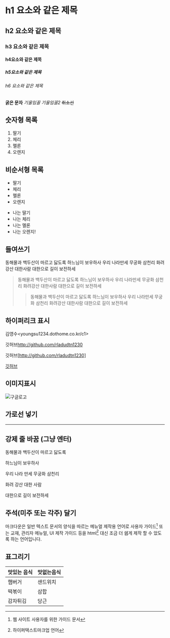 # h1 요소와 같은 제목
## h2 요소와 같은 제목
### h3 요소와 같은 제목
####  h4요소와 같은 제목
##### h5요소와 같은 제목
###### h6 요소와 같은 제목
**굵은 문자**
_기울임꼴_
*기울임꼴2*
~~취소선~~
## 숫자형 목록
1. 딸기
2. 체리
3. 멜론
4. 오렌지

## 비순서형 목록
* 딸기
* 체리
* 멜론
* 오렌지
  
- 나는 딸기
- 나는 체리
- 나는 멜론
- 나는 오렌지!

## 들여쓰기
동해물과 백두산이 마르고 닳도록 하느님이 보우하사 우리 나라만세 무궁화 삼천리 화려강산 대한사람 대한으로 길이 보전하세
>동해물과 백두산이 마르고 닳도록 하느님이 보우하사 우리 나라만세 무궁화 삼천리 화려강산 대한사람 대한으로 길이 보전하세
>>동해물과 백두산이 마르고 닳도록 하느님이 보우하사 우리 나라만세 무궁화 삼천리 화려강산 대한사람 대한으로 길이 보전하세

## 하이퍼리크 표시
김영수<youngsu1234.dothome.co.kr/c1>

깃허브<http://github.com/rladudtn1230>

깃허브[http://github.com/rladudtn1230]

[깃허브](http://github.com/rladudtn1230)

## 이미지표시

![구글로고](http://www.google.co.kr/images/srpr/logo1w.png;)



## 가로선 넣기 
---

## 강제 줄 바꿈 (그냥 엔터)
동해물과 백두산이 마르고 닳도록

하느님이 보우하사

우리 나라 만세 무궁화 삼천리

화려 강산 대한 사람

대한으로 길이 보전하세

## 주석(미주 또는 각주) 달기
마크다운은 일반 텍스트 문서의 양식을 따르는 메뉴얼 제작용 언어로 사용자 가이드[^1] 또는 교재, 관리자 메뉴얼, UI 제작 가이드 등을 html[^2] 대신 조금 더 쉡게 제작 할 수 았도록 하는 언어입니다.

[^1]:웹 사이트 사용자를 위한 가이드 문서
[^2]:하이퍼택스트마크업 언어

## 표그리기
맛있는 음식 | 맛없는음식
---|---
햄버거|샌드위치
떡볶이|삼합
감자튀김|당근